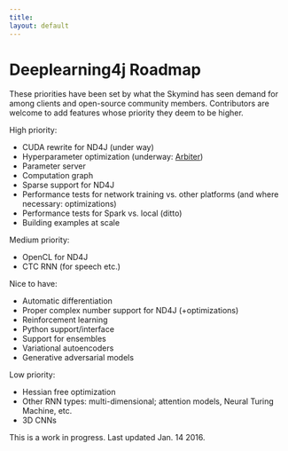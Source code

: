 ```yaml
---
title: 
layout: default
---
```


# Deeplearning4j Roadmap

These priorities have been set by what the Skymind has seen demand for among clients and open-source community members. Contributors are welcome to add features whose priority they deem to be higher. 

High priority:

* CUDA rewrite for ND4J (under way)
* Hyperparameter optimization (underway: [Arbiter](https://github.com/deeplearning4j/Arbiter))
* Parameter server
* Computation graph
* Sparse support for ND4J
* Performance tests for network training vs. other platforms (and where necessary: optimizations)
* Performance tests for Spark vs. local (ditto)
* Building examples at scale

Medium priority:

* OpenCL for ND4J
* CTC RNN (for speech etc.)

Nice to have:

* Automatic differentiation
* Proper complex number support for ND4J (+optimizations)
* Reinforcement learning
* Python support/interface
* Support for ensembles
* Variational autoencoders
* Generative adversarial models

Low priority:

* Hessian free optimization
* Other RNN types: multi-dimensional; attention models, Neural Turing Machine, etc.
* 3D CNNs

This is a work in progress. Last updated Jan. 14 2016.
